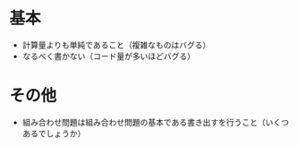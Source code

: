 # 基本
* 計算量よりも単純であること（複雑なものはバグる）
* なるべく書かない（コード量が多いほどバグる）

# その他
* 組み合わせ問題は組み合わせ問題の基本である書き出すを行うこと（いくつあるでしょうか）
